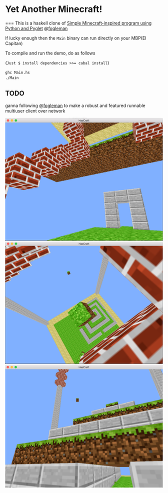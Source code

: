 # Yet Another Minecraft!
===
This is a haskell clone of [Simple Minecraft-inspired program using Python and Pyglet](https://github.com/fogleman/Minecraft) @[fogleman](https://github.com/fogleman)

If lucky enough then the `Main` binary can run directly on your MBP(El Capitan)

To compile and run the demo, do as follows

(`Just $ install dependencies >>= cabal install`)

```bash
ghc Main.hs
./Main
```

## TODO

ganna following @[fogleman](https://github.com/fogleman) to make a robust and featured runnable multiuser client over network

![](https://github.com/dragonly/HasCraft/raw/master/texture/screenshot3.png)
![](https://github.com/dragonly/HasCraft/raw/master/texture/screenshot4.png)
![](https://github.com/dragonly/HasCraft/raw/master/texture/screenshot5.png)